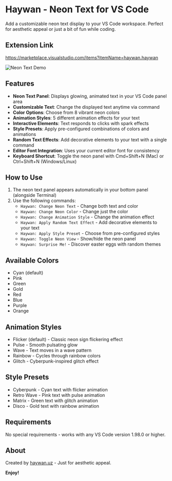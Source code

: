 # Haywan - Neon Text for VS Code

Add a customizable neon text display to your VS Code workspace. Perfect for aesthetic appeal or just a bit of fun while coding.

## Extension Link
https://marketplace.visualstudio.com/items?itemName=haywan.haywan

![Neon Text Demo](https://haywan.uz/extension.jpg)

## Features

- **Neon Text Panel**: Displays glowing, animated text in your VS Code panel area
- **Customizable Text**: Change the displayed text anytime via command
- **Color Options**: Choose from 8 vibrant neon colors
- **Animation Styles**: 5 different animation effects for your text
- **Interactive Elements**: Text responds to clicks with spark effects
- **Style Presets**: Apply pre-configured combinations of colors and animations
- **Random Text Effects**: Add decorative elements to your text with a single command
- **Editor Font Integration**: Uses your current editor font for consistency
- **Keyboard Shortcut**: Toggle the neon panel with Cmd+Shift+N (Mac) or Ctrl+Shift+N (Windows/Linux)

## How to Use

1. The neon text panel appears automatically in your bottom panel (alongside Terminal)
2. Use the following commands:
   - `Haywan: Change Neon Text` - Change both text and color
   - `Haywan: Change Neon Color` - Change just the color
   - `Haywan: Change Animation Style` - Change the animation effect
   - `Haywan: Apply Random Text Effect` - Add decorative elements to your text
   - `Haywan: Apply Style Preset` - Choose from pre-configured styles
   - `Haywan: Toggle Neon View` - Show/hide the neon panel
   - `Haywan: Surprise Me!` - Discover easter eggs with random themes

## Available Colors

- Cyan (default)
- Pink
- Green
- Gold
- Red
- Blue
- Purple
- Orange

## Animation Styles

- Flicker (default) - Classic neon sign flickering effect
- Pulse - Smooth pulsating glow
- Wave - Text moves in a wave pattern
- Rainbow - Cycles through rainbow colors
- Glitch - Cyberpunk-inspired glitch effect

## Style Presets

- Cyberpunk - Cyan text with flicker animation
- Retro Wave - Pink text with pulse animation
- Matrix - Green text with glitch animation
- Disco - Gold text with rainbow animation

## Requirements

No special requirements - works with any VS Code version 1.98.0 or higher.

## About

Created by [haywan.uz](https://haywan.uz) - Just for aesthetic appeal.

**Enjoy!**